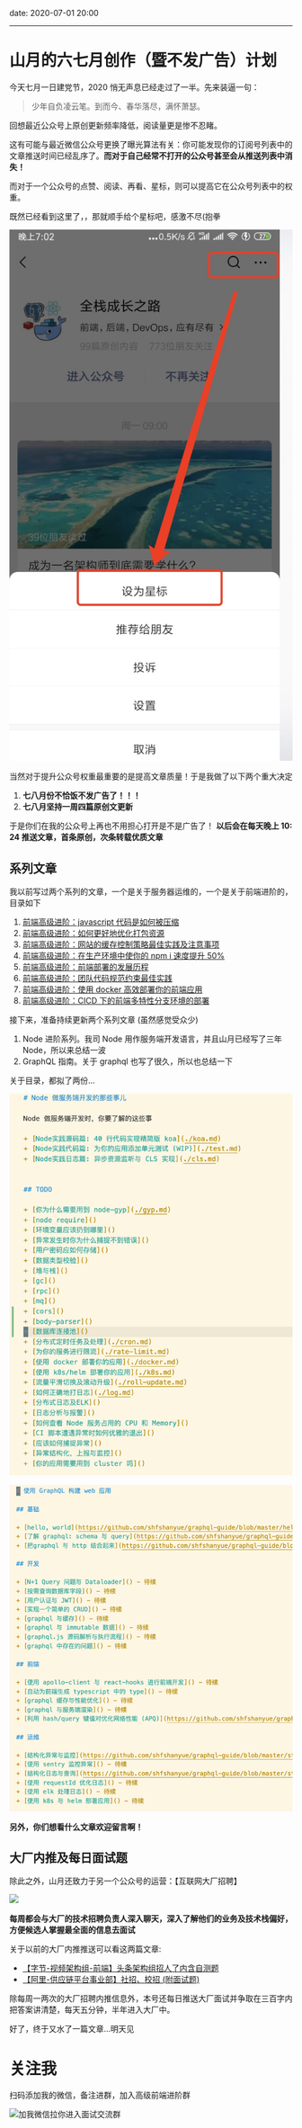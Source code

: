 date: 2020-07-01 20:00

---

# 山月的六七月创作（暨不发广告）计划

今天七月一日建党节，2020 悄无声息已经走过了一半。先来装逼一句：

> 少年自负凌云笔。到而今、春华落尽，满怀萧瑟。

回想最近公众号上原创更新频率降低，阅读量更是惨不忍睹。

这有可能与最近微信公众号更换了曝光算法有关：你可能发现你的订阅号列表中的文章推送时间已经乱序了。**而对于自己经常不打开的公众号甚至会从推送列表中消失！**

而对于一个公众号的点赞、阅读、再看、星标，则可以提高它在公众号列表中的权重。

既然已经看到这里了，，那就顺手给个星标吧，感激不尽(抱拳

![](./assets/star.jpeg)

当然对于提升公众号权重最重要的是提高文章质量！于是我做了以下两个重大决定

1. **七八月份不恰饭不发广告了！！！**
1. **七八月坚持一周四篇原创文更新**

于是你们在我的公众号上再也不用担心打开是不是广告了！ **以后会在每天晚上 10: 24 推送文章，首条原创，次条转载优质文章**

## 系列文章

我以前写过两个系列的文章，一个是关于服务器运维的，一个是关于前端进阶的，目录如下

1. [前端高级进阶：javascript 代码是如何被压缩](https://mp.weixin.qq.com/s?__biz=MjM5NTk4MDA1MA==&mid=2458073285&idx=2&sn=063efcd44a700acc5958aab4736a5966&chksm=b187aeb886f027aed5ccaaecd511e8986c4f161581ef8044c3968aaf17f1c97238a42d841916&token=1220258650&lang=zh_CN#rd)
1. [前端高级进阶：如何更好地优化打包资源](https://mp.weixin.qq.com/s?__biz=MjM5NTk4MDA1MA==&mid=2458073257&idx=1&sn=c2cf508cf95f92031c16f91111b38ad8&chksm=b187aed486f027c25c95dc58a26ef3ca6502ac5b28051c4bb6440a705795c3c938b74d800c7c&token=1220258650&lang=zh_CN#rd)
1. [前端高级进阶：网站的缓存控制策略最佳实践及注意事项](https://mp.weixin.qq.com/s?__biz=MjM5NTk4MDA1MA==&mid=2458073285&idx=1&sn=da3acbb864c10cfeacffda7a72891c4c&chksm=b187aeb886f027ae7bfee589b2e4f7a632738d3abac4cd5980136bd12fec4852f487b808601e&token=1220258650&lang=zh_CN#rd)
1. [前端高级进阶：在生产环境中使你的 npm i 速度提升 50%](https://mp.weixin.qq.com/s?__biz=MjM5NTk4MDA1MA==&mid=2458073303&idx=1&sn=1bf274e857d21316396e9bd7fe6449fc&chksm=b187aeaa86f027bc9328c602063368d14628ab5b099e41210b7691f093ed08036d6352c1ba1f&token=352443757&lang=zh_CN#rd)
1. [前端高级进阶：前端部署的发展历程](https://mp.weixin.qq.com/s?__biz=MjM5NTk4MDA1MA==&mid=2458073311&idx=1&sn=c132105ab64bc13f8a6245de513231db&chksm=b187aea286f027b4f6e2772d6a183c85911b87c0b61149ac56760acd930babcdfdce0e4d9a54&token=2089781434&lang=zh_CN#rd)
1. [前端高级进阶：团队代码规范约束最佳实践](https://shanyue.tech/frontend-engineering/eslint.html)
1. [前端高级进阶：使用 docker 高效部署你的前端应用](https://github.com/shfshanyue/blog/tree/master/frontend-engineering/docker.md)
1. [前端高级进阶：CICD 下的前端多特性分支环境的部署](https://github.com/shfshanyue/blog/tree/master/frontend-engineering/feature-deploy.md)

接下来，准备持续更新两个系列文章 (虽然感觉受众少)

1. Node 进阶系列。我司 Node 用作服务端开发语言，并且山月已经写了三年 Node，所以来总结一波
1. GraphQL 指南。关于 graphql 也写了很久，所以也总结一下

关于目录，都拟了两份...

![Node 目录草稿](./assets/node.png)

![GraphQL 目录草稿](./assets/graphql.png)

**另外，你们想看什么文章欢迎留言啊！**

## 大厂内推及每日面试题

除此之外，山月还致力于另一个公众号的运营：【互联网大厂招聘】

![](http://mmbiz.qpic.cn/mmbiz_jpg/w7L7YMmnfhic7ooecF6PU5cGlHoakmTNBwKXf6VCC5TfAiagrmiahQ2kFxYLibPYgicicWsEgAFwsOrrOS16Bw2eml0w/0)

**每周都会与大厂的技术招聘负责人深入聊天，深入了解他们的业务及技术栈偏好，方便候选人掌握最全面的信息去面试**

关于以前的大厂内推推送可以看这两篇文章:

+ [【字节-视频架构组-前端】头条架构组招人了内含自测题](https://mp.weixin.qq.com/s?__biz=MzA3MzU0MjIzMA==&mid=2247483800&idx=1&sn=1d9f8c4137e9426d21c0813321afd016&chksm=9f0c3ea1a87bb7b75cd227a019609f3e8386f88e3123e641cf07f8c009a5c3c1150def254f3d&token=467808697&lang=zh_CN#rd)
+ [【阿里-供应链平台事业部】社招、校招 (附面试题)](https://mp.weixin.qq.com/s?__biz=MzA3MzU0MjIzMA==&mid=2247483727&idx=1&sn=0bd43a7fbe89533a6c0abf8be9d7eb8d&chksm=9f0c3e76a87bb7603a5d769760a18b893c32f841f1b0810bff0a685d8bae0a646eba21b40c49&token=467808697&lang=zh_CN#rd)

除每周一两次的大厂招聘内推信息外，本号还每日推送大厂面试并争取在三百字内把答案讲清楚，每天五分钟，半年进入大厂中。

好了，终于又水了一篇文章...明天见

# 关注我

扫码添加我的微信，备注进群，加入高级前端进阶群

![加我微信拉你进入面试交流群](https://shanyue.tech/wechat.jpeg)